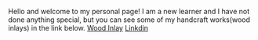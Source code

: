 Hello and welcome to my personal page!
I am a new learner and I have not done anything special, but you can see some of my handcraft works(wood inlays) in the link below.
[Wood Inlay](https://zeynabart.com/wooden-art)
[Linkdin](https://www.linkedin.com/in/zeynab-mousavi-21a606220)
